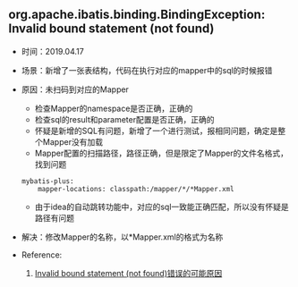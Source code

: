## org.apache.ibatis.binding.BindingException: Invalid bound statement (not found)
+ 时间：2019.04.17
+ 场景：新增了一张表结构，代码在执行对应的mapper中的sql的时候报错
+ 原因：未扫码到对应的Mapper
	+ 检查Mapper的namespace是否正确，正确的
	+ 检查sql的result和parameter配置是否正确，正确的
	+ 怀疑是新增的SQL有问题，新增了一个进行测试，报相同问题，确定是整个Mapper没有加载
	+ Mapper配置的扫描路径，路径正确，但是限定了Mapper的文件名格式，找到问题
	```
	mybatis-plus:
  		mapper-locations: classpath:/mapper/*/*Mapper.xml
	```
	+ 由于idea的自动跳转功能中，对应的sql一致能正确匹配，所以没有怀疑是路径有问题

+ 解决：修改Mapper的名称，以\*Mapper.xml的格式为名称
+ Reference:

  1. [Invalid bound statement (not found)错误的可能原因](https://www.cnblogs.com/liaojie970/p/8034525.html)

